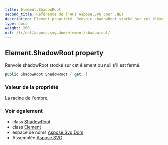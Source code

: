 ```yaml
---
title: Element.ShadowRoot
second_title: Référence de l'API Aspose.SVG pour .NET
description: Element propriété. Renvoie shadowRoot stocké sur cet élément ou null sil est fermé.
type: docs
weight: 200
url: /fr/net/aspose.svg.dom/element/shadowroot/
---
```

## Element.ShadowRoot property

Renvoie shadowRoot stocké sur cet élément ou null s'il est fermé.

```csharp
public ShadowRoot ShadowRoot { get; }
```

### Valeur de la propriété

La racine de l'ombre.

### Voir également

* class [ShadowRoot](../../shadowroot/)
* class [Element](../)
* espace de noms [Aspose.Svg.Dom](../../element/)
* Assemblée [Aspose.SVG](../../../)


